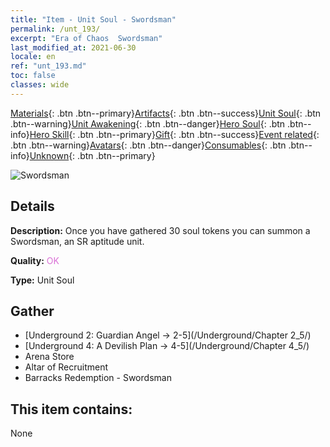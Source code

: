 ```yaml
---
title: "Item - Unit Soul - Swordsman"
permalink: /unt_193/
excerpt: "Era of Chaos  Swordsman"
last_modified_at: 2021-06-30
locale: en
ref: "unt_193.md"
toc: false
classes: wide
---
```

 [Materials](/Items/){: .btn .btn--primary}[Artifacts](/Items/Artifacts/){: .btn .btn--success}[Unit Soul](/Items/UnitSoul/){: .btn .btn--warning}[Unit Awakening](/Items/UnitAwakening/){: .btn .btn--danger}[Hero Soul](/Items/HeroSoul/){: .btn .btn--info}[Hero Skill](/Items/HeroSkill/){: .btn .btn--primary}[Gift](/Items/Gift/){: .btn .btn--success}[Event related](/Items/Events/){: .btn .btn--warning}[Avatars](/Items/Avatars/){: .btn .btn--danger}[Consumables](/Items/Consumables/){: .btn .btn--info}[Unknown](/Items/Unknown/){: .btn .btn--primary}

 ![Swordsman](/images/u/ti_shizijun.jpg)

## Details
 **Description:** Once you have gathered 30 soul tokens you can summon a Swordsman, an SR aptitude unit.

 **Quality:** <span style="color: #DA70D6">OK</span>

 **Type:** Unit Soul

## Gather

*    [Underground 2: Guardian Angel -> 2-5](/Underground/Chapter 2_5/) 
*    [Underground 4: A Devilish Plan -> 4-5](/Underground/Chapter 4_5/) 
*    Arena Store 
*    Altar of Recruitment 
*    Barracks Redemption - Swordsman 

## This item contains:

  None


